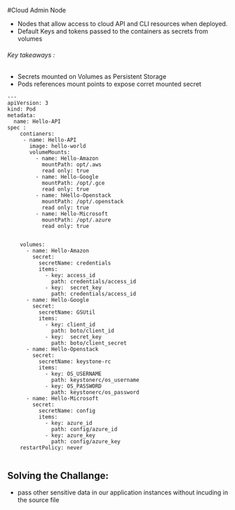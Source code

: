 #Cloud Admin Node

- Nodes that allow access to cloud API and CLI resources when deployed. 
- Default Keys and tokens passed to the containers as secrets from volumes


###### Key takeaways :

* Secrets mounted on Volumes as Persistent Storage 
* Pods references mount points to expose corret mounted secret 


```
---
apiVersion: 3 
kind: Pod
metadata: 
  name: Hello-API 
spec : 
    contianers: 
     - name: Hello-API
       image: hello-world
       volumeMounts: 
         - name: Hello-Amazon 
           mountPath: opt/.aws
           read only: true  
         - name: Hello-Google
           mountPath: /opt/.gce
           read only: true
         - name: hHello-Openstack
           mountPath: /opt/.openstack
           read only: true
         - name: Hello-Microsoft
           mountPath: /opt/.azure
           read only: true


    volumes:
      - name: Hello-Amazon
        secret: 
          secretName: credentials 
          items:
            - key: access_id
              path: credentials/access_id   
            - key:  secret_key
              path: credentials/access_id
      - name: Hello-Google
        secret: 
          secretName: GSUtil 
          items:
            - key: client_id
              path: boto/client_id  
            - key:  secret_key
              path: boto/client_secret
      - name: Hello-Openstack
        secret: 
          secretName: keystone-rc
          items:
            - key: OS_USERNAME
              path: keystonerc/os_username  
            - key: OS_PASSWORD
              path: keystonerc/os_password 
      - name: Hello-Microsoft
        secret:
          secretName: config
          items:
            - key: azure_id
              path: config/azure_id   
            - key: azure_key
              path: config/azure_key
    restartPolicy: never


```
## Solving the Challange: 

* pass other sensitive data in our application instances without incuding in the source file

